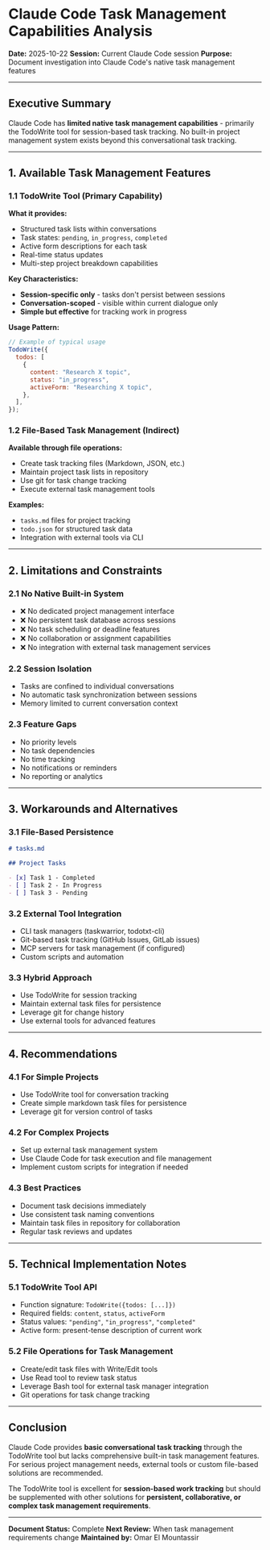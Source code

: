 # Claude Code Task Management Capabilities Analysis

**Date:** 2025-10-22
**Session:** Current Claude Code session
**Purpose:** Document investigation into Claude Code's native task management features

---

## Executive Summary

Claude Code has **limited native task management capabilities** - primarily the TodoWrite tool for session-based task tracking. No built-in project management system exists beyond this conversational task tracking.

---

## 1. Available Task Management Features

### 1.1 TodoWrite Tool (Primary Capability)

**What it provides:**

- Structured task lists within conversations
- Task states: `pending`, `in_progress`, `completed`
- Active form descriptions for each task
- Real-time status updates
- Multi-step project breakdown capabilities

**Key Characteristics:**

- **Session-specific only** - tasks don't persist between sessions
- **Conversation-scoped** - visible within current dialogue only
- **Simple but effective** for tracking work in progress

**Usage Pattern:**

```javascript
// Example of typical usage
TodoWrite({
  todos: [
    {
      content: "Research X topic",
      status: "in_progress",
      activeForm: "Researching X topic",
    },
  ],
});
```

### 1.2 File-Based Task Management (Indirect)

**Available through file operations:**

- Create task tracking files (Markdown, JSON, etc.)
- Maintain project task lists in repository
- Use git for task change tracking
- Execute external task management tools

**Examples:**

- `tasks.md` files for project tracking
- `todo.json` for structured task data
- Integration with external tools via CLI

---

## 2. Limitations and Constraints

### 2.1 No Native Built-in System

- ❌ No dedicated project management interface
- ❌ No persistent task database across sessions
- ❌ No task scheduling or deadline features
- ❌ No collaboration or assignment capabilities
- ❌ No integration with external task management services

### 2.2 Session Isolation

- Tasks are confined to individual conversations
- No automatic task synchronization between sessions
- Memory limited to current conversation context

### 2.3 Feature Gaps

- No priority levels
- No task dependencies
- No time tracking
- No notifications or reminders
- No reporting or analytics

---

## 3. Workarounds and Alternatives

### 3.1 File-Based Persistence

```markdown
# tasks.md

## Project Tasks

- [x] Task 1 - Completed
- [ ] Task 2 - In Progress
- [ ] Task 3 - Pending
```

### 3.2 External Tool Integration

- CLI task managers (taskwarrior, todotxt-cli)
- Git-based task tracking (GitHub Issues, GitLab issues)
- MCP servers for task management (if configured)
- Custom scripts and automation

### 3.3 Hybrid Approach

- Use TodoWrite for session tracking
- Maintain external task files for persistence
- Leverage git for change history
- Use external tools for advanced features

---

## 4. Recommendations

### 4.1 For Simple Projects

- Use TodoWrite tool for conversation tracking
- Create simple markdown task files for persistence
- Leverage git for version control of tasks

### 4.2 For Complex Projects

- Set up external task management system
- Use Claude Code for task execution and file management
- Implement custom scripts for integration if needed

### 4.3 Best Practices

- Document task decisions immediately
- Use consistent task naming conventions
- Maintain task files in repository for collaboration
- Regular task reviews and updates

---

## 5. Technical Implementation Notes

### 5.1 TodoWrite Tool API

- Function signature: `TodoWrite({todos: [...]})`
- Required fields: `content`, `status`, `activeForm`
- Status values: `"pending"`, `"in_progress"`, `"completed"`
- Active form: present-tense description of current work

### 5.2 File Operations for Task Management

- Create/edit task files with Write/Edit tools
- Use Read tool to review task status
- Leverage Bash tool for external task manager integration
- Git operations for task change tracking

---

## Conclusion

Claude Code provides **basic conversational task tracking** through the TodoWrite tool but lacks comprehensive built-in task management features. For serious project management needs, external tools or custom file-based solutions are recommended.

The TodoWrite tool is excellent for **session-based work tracking** but should be supplemented with other solutions for **persistent, collaborative, or complex task management requirements**.

---

**Document Status:** Complete
**Next Review:** When task management requirements change
**Maintained by:** Omar El Mountassir
